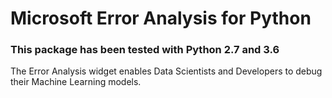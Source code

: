 # Microsoft Error Analysis for Python

### This package has been tested with Python 2.7 and 3.6

The Error Analysis widget enables Data Scientists and Developers to debug their Machine Learning models.
